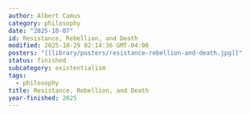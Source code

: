 ```yaml
---
author: Albert Camus
category: philosophy
date: "2025-10-07"
id: Resistance, Rebellion, and Death
modified: 2025-10-29 02:14:36 GMT-04:00
posters: "[[library/posters/resistance-rebellion-and-death.jpg]]"
status: finished
subcategory: existentialism
tags:
  - philosophy
title: Resistance, Rebellion, and Death
year-finished: 2025
---
```

